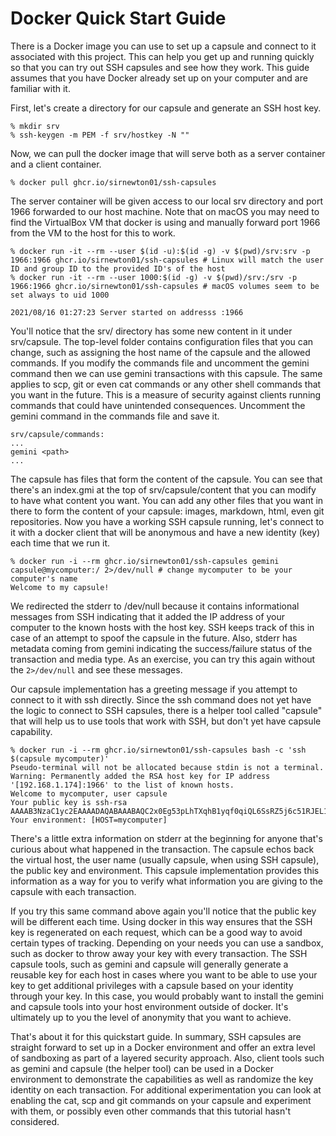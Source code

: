 # Docker Quick Start Guide

There is a Docker image you can use to set up a capsule and connect to
it associated with this project. This can help you get up and running
quickly so that you can try out SSH capsules and see how they work. This
guide assumes that you have Docker already set up on your computer and are
familiar with it.

First, let's create a directory for our capsule and generate an SSH host
key.

```
% mkdir srv
% ssh-keygen -m PEM -f srv/hostkey -N ""
```

Now, we can pull the docker image that will serve both as a server container
and a client container.

```
% docker pull ghcr.io/sirnewton01/ssh-capsules
```

The server container will be given access to our local srv directory and
port 1966 forwarded to our host machine. Note that on macOS you may need
to find the VirtualBox VM that docker is using and manually forward port
1966 from the VM to the host for this to work.

```
% docker run -it --rm --user $(id -u):$(id -g) -v $(pwd)/srv:srv -p 1966:1966 ghcr.io/sirnewton01/ssh-capsules # Linux will match the user ID and group ID to the provided ID's of the host
% docker run -it --rm --user 1000:$(id -g) -v $(pwd)/srv:/srv -p 1966:1966 ghcr.io/sirnewton01/ssh-capsules # macOS volumes seem to be set always to uid 1000

2021/08/16 01:27:23 Server started on addresss :1966
```

You'll notice that the srv/ directory has some new content in it under
srv/capsule. The top-level folder contains configuration files that you can
change, such as assigning the host name of the capsule and the allowed commands.
If you modify the commands file and uncomment the gemini command then we can
use gemini transactions with this capsule. The same applies to scp, git or even
cat commands or any other shell commands that you want in the future. This
is a measure of security against clients running commands that could have
unintended consequences. Uncomment the gemini command in the commands file and
save it.

```
srv/capsule/commands:
...
gemini <path>
...
```

The capsule has files that form the content of the capsule. You can see that
there's an index.gmi at the top of srv/capsule/content that you can modify to
have what content you want. You can add any other files that you want in there
to form the content of your capsule: images, markdown, html, even git
repositories. Now you have a working SSH capsule running, let's connect to
it with a docker client that will be anonymous and have a new identity (key)
each time that we run it.

```
% docker run -i --rm ghcr.io/sirnewton01/ssh-capsules gemini capsule@mycomputer:/ 2>/dev/null # change mycomputer to be your computer's name
Welcome to my capsule!
```

We redirected the stderr to /dev/null because it contains informational
messages from SSH indicating that it added the IP address of your computer to
the known hosts with the host key. SSH keeps track of this in case of an
attempt to spoof the capsule in the future. Also, stderr has metadata coming
from gemini indicating the success/failure status of the transaction and media
type. As an exercise, you can try this again without the ```2>/dev/null``` and
see these messages.

Our capsule implementation has a greeting message if you attempt to connect to
it with ssh directly. Since the ssh command does not yet have the logic to
connect to SSH capsules, there is a helper tool called "capsule" that will
help us to use tools that work with SSH, but don't yet have capsule capability.

```
% docker run -i --rm ghcr.io/sirnewton01/ssh-capsules bash -c 'ssh $(capsule mycomputer)'
Pseudo-terminal will not be allocated because stdin is not a terminal.
Warning: Permanently added the RSA host key for IP address '[192.168.1.174]:1966' to the list of known hosts.
Welcome to mycomputer, user capsule
Your public key is ssh-rsa AAAAB3NzaC1yc2EAAAADAQABAAABAQC2x0Eg53pLhTXqhB1yqf0qiQL6SsRZ5j6c51RJEL1sVnX2WSGSPGeETxTQ5B77cTYD4+/koNTaa8562FlpTQ0BgBzBvcbE/tptrGsHBgnsgv/HGRYYCr2os3tNJ7IndVPdjUKZ2hY66G7X9bYDQXcYug4ZrnYusaQB3HajbFBrJDn9N3OcgCwATzuGHEPYKpHcs9rcLw6hgpBH359X5zLX1rUzh68N20FREXrJTf922qygwsvvUTS0G7/C8LJ6qhotqYb26UajYtLERybZOg8FjYbZ3N/e9vfoPm3QNzyqDPwCp6c6hsGTgtfB+9jNNjQJKsccN2x9so7/k0MEtICX
Your environment: [HOST=mycomputer]
```

There's a little extra information on stderr at the beginning for anyone that's
curious about what happened in the transaction. The capsule echos back the
virtual host, the user name (usually capsule, when using SSH capsule), the
public key and environment. This capsule implementation provides this
information as a way for you to verify what information you are giving to the
capsule with each transaction.

If you try this same command above again you'll notice
that the public key will be different each time. Using docker in this way
ensures that the SSH key is regenerated on each request, which can be a good
way to avoid certain types of tracking. Depending on your needs you can use
a sandbox, such as docker to throw away your key with every transaction. The
SSH capsule tools, such as gemini and capsule will generally generate a reusable
key for each host in cases where you want to be able to use your key to get
additional privileges with a capsule based on your identity through your key.
In this case, you would probably want to install the gemini and capsule tools
into your host environment outside of docker. It's ultimately up to you the
level of anonymity that you want to achieve.

That's about it for this quickstart guide. In summary, SSH capsules are
straight forward to set up in a Docker environment and offer an extra level
of sandboxing as part of a layered security approach. Also, client tools such
as gemini and capsule (the helper tool) can be used in a Docker environment to
demonstrate the capabilities as well as randomize the key identity on each
transaction. For additional experimentation you can look at enabling the cat,
scp and git commands on your capsule and experiment with them, or possibly even
other commands that this tutorial hasn't considered.
